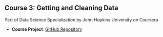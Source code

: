 ## Course 3: Getting and Cleaning Data
Part of Data Science Specialization by John Hopkins University on Coursera

* <b>Course Project</b>: <a href="https://github.com/xujiachang1024/CleaningData_Project">GitHub Repository</a>